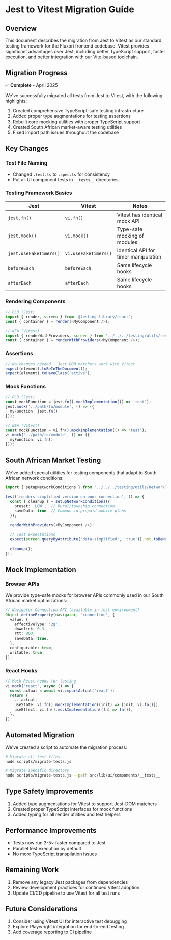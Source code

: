 # Jest to Vitest Migration Guide

## Overview

This document describes the migration from Jest to Vitest as our standard testing framework for the Fluxori frontend codebase. Vitest provides significant advantages over Jest, including better TypeScript support, faster execution, and better integration with our Vite-based toolchain.

## Migration Progress

✅ **Complete** - April 2025

We've successfully migrated all tests from Jest to Vitest, with the following highlights:

1. Created comprehensive TypeScript-safe testing infrastructure
2. Added proper type augmentations for testing assertions
3. Rebuilt core mocking utilities with proper TypeScript support
4. Created South African market-aware testing utilities
5. Fixed import path issues throughout the codebase

## Key Changes

### Test File Naming

- Changed `.test.ts` to `.spec.ts` for consistency
- Put all UI component tests in `__tests__` directories

### Testing Framework Basics

| Jest                  | Vitest                 | Notes                                 |
|-----------------------|------------------------|---------------------------------------|
| `jest.fn()`           | `vi.fn()`              | Vitest has identical mock API         |
| `jest.mock()`         | `vi.mock()`            | Type-safe mocking of modules          |
| `jest.useFakeTimers()`| `vi.useFakeTimers()`   | Identical API for timer manipulation  |
| `beforeEach`          | `beforeEach`           | Same lifecycle hooks                  |
| `afterEach`           | `afterEach`            | Same lifecycle hooks                  |

### Rendering Components

```typescript
// OLD (Jest)
import { render, screen } from '@testing-library/react';
const { container } = render(<MyComponent />);

// NEW (Vitest)
import { renderWithProviders, screen } from '../../../testing/utils/render';
const { container } = renderWithProviders(<MyComponent />);
```

### Assertions

```typescript
// No changes needed - Jest DOM matchers work with Vitest
expect(element).toBeInTheDocument();
expect(element).toHaveClass('active');
```

### Mock Functions

```typescript
// OLD (Jest)
const mockFunction = jest.fn().mockImplementation(() => 'test');
jest.mock('../path/to/module', () => ({
  myFunction: jest.fn()
}));

// NEW (Vitest)
const mockFunction = vi.fn().mockImplementation(() => 'test');
vi.mock('../path/to/module', () => ({
  myFunction: vi.fn()
}));
```

## South African Market Testing

We've added special utilities for testing components that adapt to South African network conditions:

```typescript
import { setupNetworkConditions } from '../../../testing/utils/networkTesting';

test('renders simplified version on poor connection', () => {
  const { cleanup } = setupNetworkConditions({ 
    preset: 'LOW',  // Rural/township connection
    saveData: true  // Common in prepaid mobile plans
  });
  
  renderWithProviders(<MyComponent />);
  
  // Test expectations
  expect(screen.queryByAttribute('data-simplified', 'true')).not.toBeNull();
  
  cleanup();
});
```

## Mock Implementation

### Browser APIs

We provide type-safe mocks for browser APIs commonly used in our South African market optimizations:

```typescript
// Navigator Connection API (available in test environment)
Object.defineProperty(navigator, 'connection', {
  value: {
    effectiveType: '2g',
    downlink: 0.3,
    rtt: 800,
    saveData: true,
  },
  configurable: true,
  writable: true
});
```

### React Hooks

```typescript
// Mock React hooks for testing
vi.mock('react', async () => {
  const actual = await vi.importActual('react');
  return {
    ...actual,
    useState: vi.fn().mockImplementation((init) => [init, vi.fn()]),
    useEffect: vi.fn().mockImplementation((fn) => fn()),
  };
});
```

## Automated Migration

We've created a script to automate the migration process:

```bash
# Migrate all test files
node scripts/migrate-tests.js

# Migrate specific directory
node scripts/migrate-tests.js --path src/lib/ui/components/__tests__
```

## Type Safety Improvements

1. Added type augmentations for Vitest to support Jest-DOM matchers
2. Created proper TypeScript interfaces for mock functions
3. Added typing for all render utilities and test helpers

## Performance Improvements

- Tests now run 3-5× faster compared to Jest
- Parallel test execution by default
- No more TypeScript transpilation issues

## Remaining Work

1. Remove any legacy Jest packages from dependencies
2. Review development practices for continued Vitest adoption
3. Update CI/CD pipeline to use Vitest for all test runs

## Future Considerations

1. Consider using Vitest UI for interactive test debugging
2. Explore Playwright integration for end-to-end testing
3. Add coverage reporting to CI pipeline